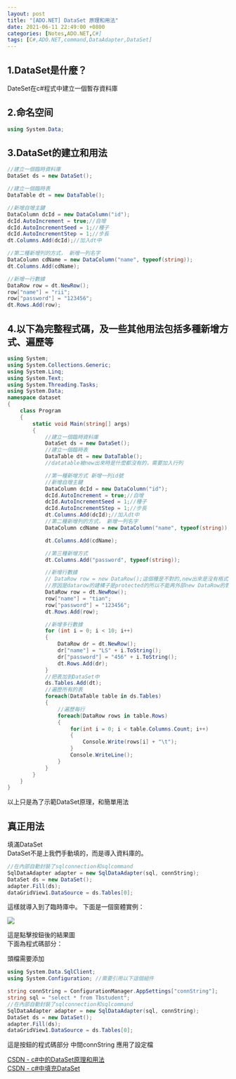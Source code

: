 ```yaml
---
layout: post
title: "[ADO.NET] DataSet 原理和用法"
date: 2021-06-11 22:49:00 +0800
categories: [Notes,ADO.NET,C#]
tags: [C#,ADO.NET,command,DataAdapter,DataSet]
---
```


## 1.DataSet是什麼？   

DateSet在c#程式中建立一個暫存資料庫

## 2.命名空间

```c#
using System.Data;
```

## 3.DataSet的建立和用法

```c#
//建立一個臨時資料庫
DataSet ds = new DataSet();

//建立一個臨時表
DataTable dt = new DataTable();

//新增自增主鍵
DataColumn dcId = new DataColumn("id");
dcId.AutoIncrement = true;//自增
dcId.AutoIncrementSeed = 1;//種子
dcId.AutoIncrementStep = 1;//步長
dt.Columns.Add(dcId);//加入dt中

//第二種新增列的方式， 新增一列名字
DataColumn cdName = new DataColumn("name", typeof(string));
dt.Columns.Add(cdName);

//新增一行數據
DataRow row = dt.NewRow();
row["name"] = "rii";
row["password"] = "123456";
dt.Rows.Add(row);
```

## 4.以下為完整程式碼，及一些其他用法包括多種新增方式、遍歷等

```c#
using System;
using System.Collections.Generic;
using System.Linq;
using System.Text;
using System.Threading.Tasks;
using System.Data;
namespace dataset
{
    class Program
    {
        static void Main(string[] args)
        {
            //建立一個臨時資料庫
            DataSet ds = new DataSet();
            //建立一個臨時表
            DataTable dt = new DataTable();
            //datatable被new出來時是什麼都沒有的，需要加入行列

            //第一種新增方式 新增一列id號
            //新增自增主鍵
            DataColumn dcId = new DataColumn("id");
            dcId.AutoIncrement = true;//自增
            dcId.AutoIncrementSeed = 1;//種子
            dcId.AutoIncrementStep = 1;//步長
            dt.Columns.Add(dcId);//加入dt中
            //第二種新增列的方式， 新增一列名字
            DataColumn cdName = new DataColumn("name", typeof(string));

            dt.Columns.Add(cdName);

            //第三種新增方式
            dt.Columns.Add("password", typeof(string));

            //新增行數據
            // DataRow row = new DataRow();這個種是不對的,new出來是沒有格式的
            //原因是datarow的建構子是protected的所以不能再外部new DataRow的對象
            DataRow row = dt.NewRow();
            row["name"] = "tian";
            row["password"] = "123456";
            dt.Rows.Add(row);

            //新增多行數據
            for (int i = 0; i < 10; i++)
            {
                DataRow dr = dt.NewRow();
                dr["name"] = "LS" + i.ToString();
                dr["password"] = "456" + i.ToString();
                dt.Rows.Add(dr);
            }
            //把表加到DataSet中
            ds.Tables.Add(dt);
            //遍歷所有的表
            foreach(DataTable table in ds.Tables)
            {
                //遍歷每行
                foreach(DataRow rows in table.Rows)
                {
                    for(int i = 0; i < table.Columns.Count; i++)
                    {
                        Console.Write(rows[i] + "\t");
                    }
                    Console.WriteLine();
                }
            }
        }
    }
}
```
以上只是為了示範DataSet原理，和簡單用法

## 真正用法

填滿DataSet     
DataSet不是上我們手動填的，而是導入資料庫的。

```c#
//在內部自動封裝了sqlconnection和sqlcommand
SqlDataAdapter adapter = new SqlDataAdapter(sql, connString);
DataSet ds = new DataSet();
adapter.Fill(ds);
dataGridView1.DataSource = ds.Tables[0];
```
這樣就導入到了臨時庫中。
下面是一個窗體實例：

[![](https://img-blog.csdnimg.cn/20190817164659337.PNG?x-oss-process=image)](https://img-blog.csdnimg.cn/20190817164659337.PNG?x-oss-process=image)

這是點擊按鈕後的結果圖      
下面為程式碼部分：      

頭檔需要添加        

```c#
using System.Data.SqlClient;
using System.Configuration; //需要引用以下這個組件
```

```c#
string connString = ConfigurationManager.AppSettings["connString"];
string sql = "select * from Tbstudent";
//在內部自動封裝了sqlconnection和sqlcommand
SqlDataAdapter adapter = new SqlDataAdapter(sql, connString);
DataSet ds = new DataSet();
adapter.Fill(ds);
dataGridView1.DataSource = ds.Tables[0];
```

這是按鈕的程式碼部分 中間connString 應用了設定檔

[CSDN - c#中的DataSet原理和用法](https://blog.csdn.net/qq_44983621/article/details/99683779)        
[CSDN - c#中填充DataSet](https://blog.csdn.net/qq_44983621/article/details/99694965)